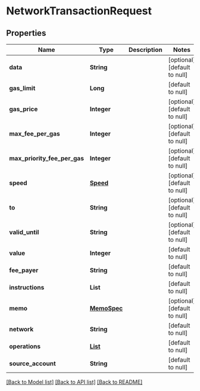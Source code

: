 # NetworkTransactionRequest
## Properties

| Name | Type | Description | Notes |
|------------ | ------------- | ------------- | -------------|
| **data** | **String** |  | [optional] [default to null] |
| **gas\_limit** | **Long** |  | [default to null] |
| **gas\_price** | **Integer** |  | [optional] [default to null] |
| **max\_fee\_per\_gas** | **Integer** |  | [optional] [default to null] |
| **max\_priority\_fee\_per\_gas** | **Integer** |  | [optional] [default to null] |
| **speed** | [**Speed**](Speed.md) |  | [optional] [default to null] |
| **to** | **String** |  | [optional] [default to null] |
| **valid\_until** | **String** |  | [optional] [default to null] |
| **value** | **Integer** |  | [default to null] |
| **fee\_payer** | **String** |  | [default to null] |
| **instructions** | **List** |  | [default to null] |
| **memo** | [**MemoSpec**](MemoSpec.md) |  | [optional] [default to null] |
| **network** | **String** |  | [default to null] |
| **operations** | [**List**](OperationSpec.md) |  | [default to null] |
| **source\_account** | **String** |  | [default to null] |

[[Back to Model list]](../README.md#documentation-for-models) [[Back to API list]](../README.md#documentation-for-api-endpoints) [[Back to README]](../README.md)

